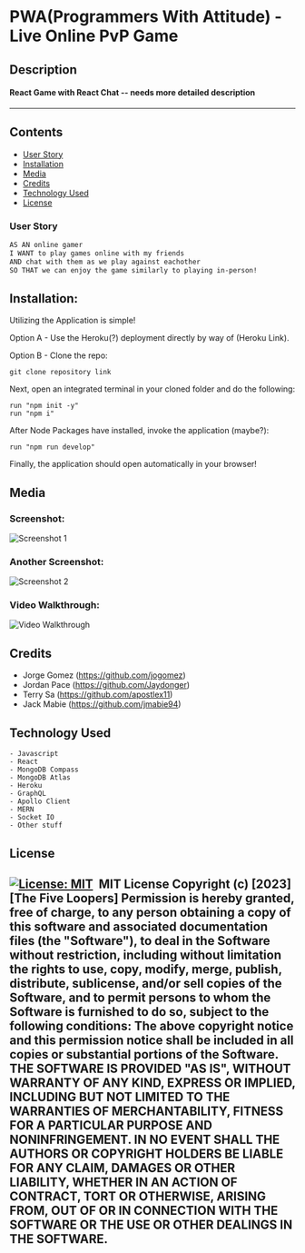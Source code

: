 # PWA(Programmers With Attitude) - Live Online PvP Game

## Description

#### React Game with React Chat -- needs more detailed description
---

## Contents
- [User Story](#user-story)
- [Installation](#installation)
- [Media](#media)
- [Credits](#credits)
- [Technology Used](#technology-used)
- [License](#license)
​
### User Story
```md
AS AN online gamer
I WANT to play games online with my friends
AND chat with them as we play against eachother
SO THAT we can enjoy the game similarly to playing in-person!
```
## Installation:

Utilizing the Application is simple!

Option A - Use the Heroku(?) deployment directly by way of (Heroku Link).

Option B - Clone the repo:
    
    git clone repository link

Next, open an integrated terminal in your cloned folder and do the following:
    
    run "npm init -y"
    run "npm i"

After Node Packages have installed, invoke the application (maybe?):

    run "npm run develop"


Finally, the application should open automatically in your browser!
​
## Media

### Screenshot:
![Screenshot 1](file.location)

### Another Screenshot:
![Screenshot 2](file.location2)

### Video Walkthrough:
![Video Walkthrough](file.video.location)
​
## Credits
- Jorge Gomez (https://github.com/jogomez)
- Jordan Pace (https://github.com/Jaydonger)
- Terry Sa (https://github.com/apostlex11)
- Jack Mabie (https://github.com/jmabie94)
​
## Technology Used
    - Javascript
    - React
    - MongoDB Compass
    - MongoDB Atlas
    - Heroku
    - GraphQL
    - Apollo Client
    - MERN
    - Socket IO
    - Other stuff
    
## License
​
[![License: MIT](https://img.shields.io/badge/License-MIT-yellow.svg)](https://opensource.org/licenses/MIT)
​
MIT License
Copyright (c) [2023] [The Five Loopers]
Permission is hereby granted, free of charge, to any person obtaining a copy
of this software and associated documentation files (the "Software"), to deal
in the Software without restriction, including without limitation the rights
to use, copy, modify, merge, publish, distribute, sublicense, and/or sell
copies of the Software, and to permit persons to whom the Software is
furnished to do so, subject to the following conditions:
The above copyright notice and this permission notice shall be included in all
copies or substantial portions of the Software.
THE SOFTWARE IS PROVIDED "AS IS", WITHOUT WARRANTY OF ANY KIND, EXPRESS OR
IMPLIED, INCLUDING BUT NOT LIMITED TO THE WARRANTIES OF MERCHANTABILITY,
FITNESS FOR A PARTICULAR PURPOSE AND NONINFRINGEMENT. IN NO EVENT SHALL THE
AUTHORS OR COPYRIGHT HOLDERS BE LIABLE FOR ANY CLAIM, DAMAGES OR OTHER
LIABILITY, WHETHER IN AN ACTION OF CONTRACT, TORT OR OTHERWISE, ARISING FROM,
OUT OF OR IN CONNECTION WITH THE SOFTWARE OR THE USE OR OTHER DEALINGS IN THE
SOFTWARE.
​
---
